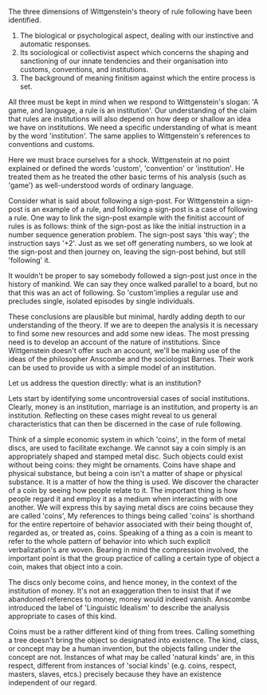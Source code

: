 The three dimensions of Wittgenstein's theory of rule following have been identified.
1. The biological or psychological aspect, dealing with our instinctive and automatic responses.
2. Its sociological or collectivist aspect which concerns the shaping and sanctioning of our innate tendencies and their organisation into customs, conventions, and institutions.
3. The background of meaning finitism against which the entire process is set.

All three must be kept in mind when we respond to Wittgenstein's slogan: 'A game, and language, a rule is an institution'. Our understanding of the claim that rules are institutions will also depend on how deep or shallow an idea we have on institutions. We need a specific understanding of what is meant by the word 'institution'. The same applies to Wittgenstein's references to conventions and customs.

Here we must brace ourselves for a shock. Wittgenstein at no point explained or defined the words 'custom', 'convention' or 'institution'. He treated them as he treated the other basic terms of his analysis (such as 'game') as well-understood words of ordinary language.

Consider what is said about following a sign-post. For Wittgenstein a sign-post is an example of a rule, and following a sign-post is a case of following a rule. One way to link the sign-post example with the finitist account of rules is as follows: think of the sign-post as like the initial instruction in a number sequence generation problem. The sign-post says 'this way'; the instruction says '+2'. Just as we set off generating numbers, so we look at the sign-post and then journey on, leaving the sign-post behind, but still 'following' it. 

It wouldn't be proper to say somebody followed a sign-post just once in the history of mankind. We can say they once walked parallel to a board, but no that this was an act of following. So 'custom'implies a regular use and precludes single, isolated episodes by single individuals.  

These conclusions are plausible but minimal, hardly adding depth to our understanding of the theory. If we are to deepen the analysis it is necessary to find some new resources and add some new ideas. The most pressing need is to develop an account of the nature of institutions. Since Wittgenstein doesn't offer such an account, we'll be making use of the ideas of the philosopher Anscombe and the sociologist Barnes. Their work can be used to provide us with a simple model of an institution.

Let us address the question directly: what is an institution?

Lets start by identifying some uncontroversial cases of social institutions. Clearly, money is an institution, marriage is an institution, and property is an institution. Reflecting on these cases might reveal to us general characteristics that can then be discerned in the case of rule following.

Think of a simple economic system in which 'coins', in the form of metal discs, are used to facilitate exchange. We cannot say a coin simply is an appropriately shaped and stamped metal disc. Such objects could exist without being coins: they might be ornaments. Coins have shape and physical substance, but being a coin isn't a matter of shape or physical substance. It is a matter of how the thing is used. We discover the character of a coin by seeing how people relate to it. The important thing is how people regard it and employ it as a medium when interacting with one another. We will express this by saying metal discs are coins because they are called 'coins', My references to things being called 'coins' is shorthand for the entire repertoire of behavior associated with their being thought of, regarded as, or treated as, coins. Speaking of a thing as a coin is meant to refer to the whole pattern of behavior into which such explicit verbalization's are woven. Bearing in mind the compression involved, the important point is that the group practice of calling a certain type of object a coin, makes that object into a coin.

The discs only become coins, and hence money, in the context of the institution of money. It's not an exaggeration then to insist that if we abandoned references to money, money would indeed vanish. Anscombe introduced the label of 'Linguistic Idealism' to describe the analysis appropriate to cases of this kind.

Coins must be a rather different kind of thing from trees. Calling something a tree doesn't bring the object so designated into existence. The kind, class, or concept may be a human invention, but the objects falling under the concept are not. Instances of what may be called 'natural kinds' are, in this respect, different from instances of 'social kinds' (e.g. coins, respect, masters, slaves, etcs.) precisely because they have an existence independent of our regard.